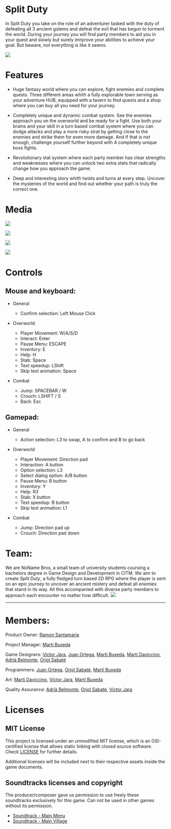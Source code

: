 # Split Duty

In Split Duty you take on the role of an adventurer tasked with the duty of defeating all 3 ancient golems and defeat the evil that has begun to torment the world. During your journey you will find party members to aid you in your quest and slowly but surely imrprove your abilities to achieve your goal. But beware, not everything is like it seems.

![](https://github.com/BooStarGamer/Split_Duty_NoNameBros/blob/main/Wiki%20resources/Images/Art%20Bible/logo_optimized.png)

# Features 

- Huge fantasy world where you can explore, fight enemies and complete quests. Three different areas whith a fully explorable town serving as your adventure HUB, equipped with a tavern to find quests and a shop where you can buy all you need for your journey.

- Completely unique and dynamic combat system. See the enemies approach you on the overworld and be ready for a fight. Use both your brains and your skill in a turn based combat system where you can dodge attacks and play a more risky strat by getting close to the enemies and strike them for even more damage.
And if that is not enough, challenge yourself further beyond with 4 completely unique boss fights.

- Revolutionary stat system where each party member has clear strengths and weaknesses where you can unlock two extra stats that radically change how you approach the game.

- Deep and interesting story whith twists and turns at every step. Uncover the mysteries of the world and find out whether your path is truly the correct one.

# Media

<Trailer>

![](https://github.com/BooStarGamer/Split_Duty_NoNameBros/blob/main/Wiki%20resources/Images/Wiki/Village.png)
 
![](https://github.com/BooStarGamer/Split_Duty_NoNameBros/blob/main/Wiki%20resources/Images/Wiki/GrassyLands1.png)
 
![](https://github.com/BooStarGamer/Split_Duty_NoNameBros/blob/main/Wiki%20resources/Images/Wiki/AutumnFalls.png)
 
![](https://github.com/BooStarGamer/Split_Duty_NoNameBros/blob/main/Wiki%20resources/Images/Wiki/MossyLands.png)

 
# Controls

 ## Mouse and keyboard:
- General
     - Confirm selection: Left Mouse Click
 
- Overworld
     - Player Movement: W/A/S/D 
     - Interact: Enter
     - Pause Menu: ESCAPE
     - Inventory: E
     - Help: H
     - Stab: Space
     - Text speedup: LShift
     - Skip text animation: Space

- Combat
     - Jump: SPACEBAR / W
     - Crouch: LSHIFT / S
     - Back: Esc

 ## Gamepad:
 - General
     - Action selection: L3 to swap, A to confirm and B to go back
 
 - Overworld
     - Player Movement: Direction pad
     - Interaction: A button
     - Option selection: L3
     - Select dialog option: A/B button
     - Pause Menu: B button
     - Inventory: Y
     - Help: R3
     - Stab: X button
     - Text speedup: B button
     - Skip text animation: L1
 
- Combat
     - Jump: Direction pad up
     - Crouch: Direction pad down
# Team:

We are NoName Bros, a small team of university students coursing a bachelors degree in Game Design and Development in CITM. We aim to create *Split Duty*, a fully fledged turn based 2D RPG where the player is sent on an epic journey to uncover an ancient mistery and defeat all enemies that stand in its way. All this accompanied with diverse party members to approach each encounter no matter how difficult.
![](https://github.com/BooStarGamer/Split_Duty_NoNameBros/blob/main/Wiki%20resources/Images/Wiki/LOGO_NONAMEBROS.png)
***

# Members:

Product Owner: [Ramon Santamaria](https://github.com/raysan5)

Project Manager: [Martí Buxeda](https://github.com/BooStarGamer)

Game Designers: [Víctor Jara](https://github.com/Kerali), [Juan Ortega](https://github.com/MrPollito), [Martí Buxeda](https://github.com/BooStarGamer), [Martí Daviccino](https://github.com/MartiDavicino), [Adrià Belmonte](https://github.com/Croaco), [Oriol Sabaté](https://github.com/urisabate)

Programmers: [Juan Ortega](https://github.com/MrPollito), [Oriol Sabaté](https://github.com/urisabate), [Martí Buxeda](https://github.com/BooStarGamer)

Art: [Martí Daviccino](https://github.com/MartiDavicino), [Víctor Jara](https://github.com/Kerali), [Martí Buxeda](https://github.com/BooStarGamer)

Quality Assurance: [Adrià Belmonte](https://github.com/Croaco), [Oriol Sabaté](https://github.com/urisabate), [Víctor Jara](https://github.com/Kerali)

# Licenses
## MIT License
This project is licensed under an unmodified MIT license, which is an OSI-certified license that allows static linking with closed source software. Check [LICENSE](https://github.com/BooStarGamer/Split_Duty_NoNameBros/blob/main/LICENSE)  for further details.

Additional licenses will be included next to their respective assets inside the game documents.

## Soundtracks licenses and copyright

The producer/composer gave us permission to use freely these soundtracks exclusively for this game. Can not be used in other games without its permission.

 - [Soundtrack - Main Menu](https://www.safecreative.org/work/2103087115112-st_mainmenu_rpgame)
 - [Soundtrack - Main Village](https://www.safecreative.org/work/2103087115105-st_mainvillage_rpgame)
